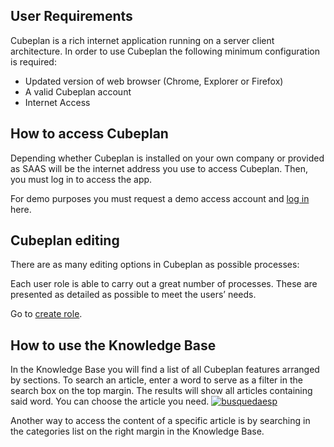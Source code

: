 ## User Requirements
Cubeplan is a rich internet application running on a server client architecture.
In order to use Cubeplan the following minimum configuration is required:
-  Updated version of web browser (Chrome, Explorer or Firefox)
-  A valid Cubeplan account
-  Internet Access

## How to access Cubeplan
Depending whether Cubeplan is installed on your own company or provided as SAAS will be the internet address you use to access Cubeplan.
Then, you must log in to access the app.

For demo purposes you must request a demo access account and [log in](http://www.cubeplat.com/cubeplanmilano/) here. 

## Cubeplan editing
There are as many editing options in Cubeplan as possible processes:

Each user role is able to carry out a great number of processes. These are presented as detailed as possible to meet the users’ needs.

Go to  [create role](http://www.cubeplat.com:8081/wiki/en/knowledge-base/role-manager-2/#New_Role).

## How to use the Knowledge Base

In the Knowledge Base you will find a list of all Cubeplan features arranged by sections. To search an article, enter a word to serve as a filter in the search box on the top margin. The results will show all articles containing said word. You can choose the article you need.
[![busquedaesp](http://www.cubeplat.com:8081/wiki/wp-content/uploads/2016/12/busquedaesp.png)](http://www.cubeplat.com:8081/wiki/wp-content/uploads/2016/12/busquedaesp.png)

Another way to access the content of a specific article is by searching in the categories list on the right margin in the Knowledge Base.
<!--stackedit_data:
eyJoaXN0b3J5IjpbLTE1NDA2Mjc4OTIsMTM4NDAwOTI3OV19
-->